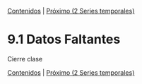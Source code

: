 [Contenidos](../Contenidos.md) \| [Próximo (2 Series temporales)](02_Series.md)

# 9.1 Datos Faltantes

Cierre clase



[Contenidos](../Contenidos.md) \| [Próximo (2 Series temporales)](02_Series.md)


